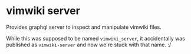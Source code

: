# vimwiki server

Provides graphql server to inspect and manipulate vimwiki files.

While this was supposed to be named `vimwiki_server`, it accidentally was
published as `vimwiki-server` and now we're stuck with that name. :/
